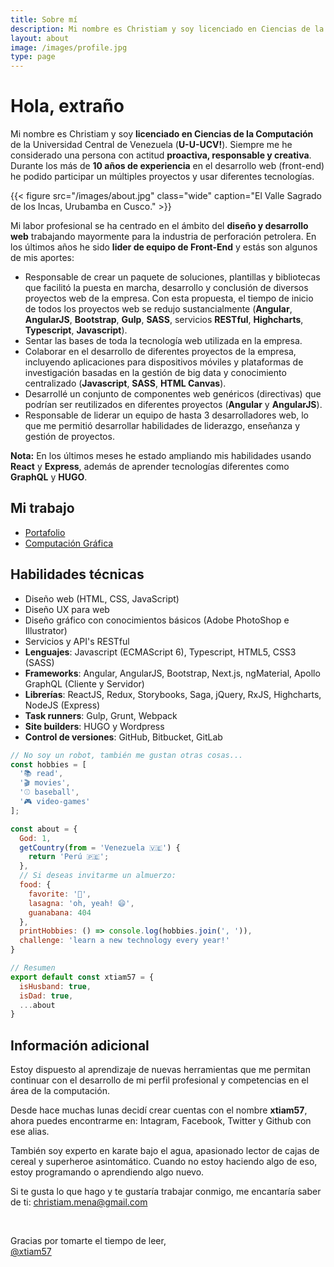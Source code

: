 ```yaml
---
title: Sobre mí
description: Mi nombre es Christiam y soy licenciado en Ciencias de la Computación de la Universidad Central de Venezuela (U-U-UCV!)
layout: about
image: /images/profile.jpg
type: page
---
```


# Hola, extraño

Mi nombre es Christiam y soy **licenciado en Ciencias de la Computación** de la Universidad Central de Venezuela (**U-U-UCV!**). Siempre me he considerado una persona con actitud **proactiva, responsable y creativa**. Durante los más de **10 años de experiencia** en el desarrollo web (front-end) he podido participar un múltiples proyectos y usar diferentes tecnologías.

{{< figure src="/images/about.jpg" class="wide" caption="El Valle Sagrado de los Incas, Urubamba en Cusco." >}}

Mi labor profesional se ha centrado en el ámbito del **diseño y desarrollo web** trabajando mayormente para la industria de perforación petrolera. En los últimos años he sido **lider de equipo de Front-End** y estás son algunos de mis aportes:

- Responsable de crear un paquete de soluciones, plantillas y bibliotecas que facilitó la puesta en marcha, desarrollo y conclusión de diversos proyectos web de la empresa. Con esta propuesta, el tiempo de inicio de todos los proyectos web se redujo sustancialmente (**Angular**, **AngularJS**, **Bootstrap**, **Gulp**, **SASS**, servicios **RESTful**, **Highcharts**, **Typescript**, **Javascript**).
- Sentar las bases de toda la tecnología web utilizada en la empresa.
- Colaborar en el desarrollo de diferentes proyectos de la empresa, incluyendo aplicaciones para dispositivos móviles y plataformas de investigación basadas en la gestión de big data y conocimiento centralizado (**Javascript**, **SASS**, **HTML Canvas**).
- Desarrollé un conjunto de componentes web genéricos (directivas) que podrían ser reutilizados en diferentes proyectos (**Angular** y **AngularJS**).
- Responsable de liderar un equipo de hasta 3 desarrolladores web, lo que me permitió desarrollar habilidades de liderazgo, enseñanza y gestión de proyectos.

**Nota:** En los últimos meses he estado ampliando mis habilidades usando **React** y **Express**, además de aprender tecnologías diferentes como **GraphQL** y **HUGO**.

## Mi trabajo

- [Portafolio](/blog/portafolio/)
- [Computación Gráfica](blog/trabajos-computacion-grafica/)

## Habilidades técnicas
- Diseño web (HTML, CSS, JavaScript)
- Diseño UX para web
- Diseño gráfico con conocimientos básicos (Adobe PhotoShop e Illustrator)
- Servicios y API's RESTful
- **Lenguajes**: Javascript (ECMAScript 6), Typescript, HTML5, CSS3 (SASS)
- **Frameworks**: Angular, AngularJS, Bootstrap, Next.js, ngMaterial, Apollo GraphQL (Cliente y Servidor)
- **Librerías**: ReactJS, Redux, Storybooks, Saga, jQuery, RxJS, Highcharts, NodeJS (Express)
- **Task runners**: Gulp, Grunt, Webpack
- **Site builders**: HUGO y Wordpress
- **Control de versiones**: GitHub, Bitbucket, GitLab

```js
// No soy un robot, también me gustan otras cosas...
const hobbies = [
  '📚 read',
  '🎬 movies',
  '⚾ baseball',
  '🎮 video-games'
];

const about = {
  God: 1,
  getCountry(from = 'Venezuela 🇻🇪') {
    return 'Perú 🇵🇪';
  },
  // Si deseas invitarme un almuerzo:
  food: {
    favorite: '🍕',
    lasagna: 'oh, yeah! 😄',
    guanabana: 404
  },
  printHobbies: () => console.log(hobbies.join(', ')),
  challenge: 'learn a new technology every year!'
}

// Resumen
export default const xtiam57 = {
  isHusband: true,
  isDad: true,
  ...about
}
```

## Información adicional

Estoy dispuesto al aprendizaje de nuevas herramientas que me permitan continuar con el desarrollo de mi perfil profesional y competencias en el área de la computación.

Desde hace muchas lunas decidí crear cuentas con el nombre **xtiam57**, ahora puedes encontrarme en: Intagram, Facebook, Twitter y Github con ese alias.

También soy experto en karate bajo el agua, apasionado lector de cajas de cereal y superheroe asintomático. Cuando no estoy haciendo algo de eso, estoy programando o aprendiendo algo nuevo.

Si te gusta lo que hago y te gustaría trabajar conmigo, me encantaría saber de ti: christiam.mena@gmail.com

<br>

Gracias por tomarte el tiempo de leer,<br>
[@xtiam57](https://github.com/xtiam57)
